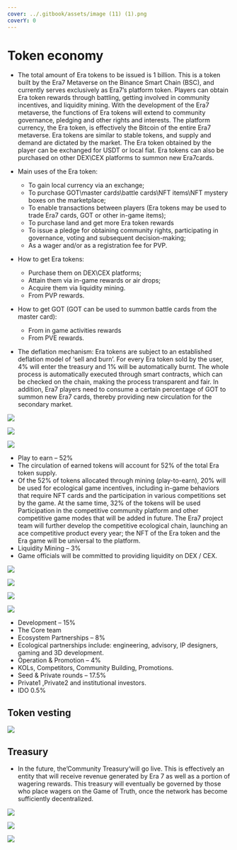 ```yaml
---
cover: ../.gitbook/assets/image (11) (1).png
coverY: 0
---
```


# Token economy

* The total amount of Era tokens to be issued is 1 billion. This is a token built by the Era7 Metaverse on the Binance Smart Chain (BSC), and currently serves exclusively as Era7’s platform token. Players can obtain Era token rewards through battling, getting involved in community incentives, and liquidity mining. With the development of the Era7 metaverse, the functions of Era tokens will extend to community governance, pledging and other rights and interests. The platform currency, the Era token, is effectively the Bitcoin of the entire Era7 metaverse. Era tokens are similar to stable tokens, and supply and demand are dictated by the market. The Era token obtained by the player can be exchanged for USDT or local fiat. Era tokens can also be purchased on other DEX\CEX platforms to summon new Era7cards.
* Main uses of the Era token:
  * To gain local currency via an exchange;&#x20;
  * To purchase GOT\master cards\battle cards\NFT items\NFT mystery boxes on the marketplace;
  * &#x20;To enable transactions between players (Era tokens may be used to trade Era7 cards, GOT or other in-game items);&#x20;
  * To purchase land and get more Era token rewards&#x20;
  * To issue a pledge for obtaining community rights, participating in governance, voting and subsequent decision-making;&#x20;
  * As a wager and/or as a registration fee for PVP.
*   How to get Era tokens:&#x20;

    * Purchase them on DEX\CEX platforms;
    * Attain them via in-game rewards or air drops;&#x20;
    * Acquire them via liquidity mining.&#x20;
    * From PVP rewards.


* How to get GOT (GOT can be used to summon battle cards from the master card):&#x20;
  * From in game activities rewards&#x20;
  * From PVE rewards.
* The deflation mechanism: Era tokens are subject to an established deflation model of ‘sell and burn’. For every Era token sold by the user, 4% will enter the treasury and 1% will be automatically burnt. The whole process is automatically executed through smart contracts, which can be checked on the chain, making the process transparent and fair. In addition, Era7 players need to consume a certain percentage of GOT to summon new Era7 cards, thereby providing new circulation for the secondary market.

![](<../.gitbook/assets/image (8).png>)

![](<../.gitbook/assets/image (4).png>)

![](<../.gitbook/assets/image (18).png>)

* Play to earn – 52%
* The circulation of earned tokens will account for 52% of the total Era token supply.
* Of the 52% of tokens allocated through mining (play-to-earn), 20% will be used for ecological game incentives, including in-game behaviors that require NFT cards and the participation in various competitions set by the game. At the same time, 32% of the tokens will be used Participation in the competitive community platform and other competitive game modes that will be added in future. The Era7 project team will further develop the competitive ecological chain, launching an ace competitive product every year; the NFT of the Era token and the Era game will be universal to the platform.&#x20;
* Liquidity Mining – 3%&#x20;
* Game officials will be committed to providing liquidity on DEX / CEX.

![](<../.gitbook/assets/image (19).png>)

![](<../.gitbook/assets/image (3).png>)

![](<../.gitbook/assets/image (10).png>)

![](<../.gitbook/assets/image (26).png>)

* Development –  15%&#x20;
* The Core team
* Ecosystem Partnerships – 8%&#x20;
* Ecological partnerships include: engineering, advisory, IP designers, gaming and 3D development.
* Operation & Promotion – 4%&#x20;
* KOLs, Competitors, Community Building, Promotions.
* Seed & Private rounds – 17.5%&#x20;
* Private1 ,Private2 and institutional investors.
* IDO 0.5%

## Token vesting

![](../.gitbook/assets/image1.jpg)

## Treasury

* In the future, the’Community Treasury‘will go live. This is effectively an entity that will receive revenue generated by Era 7 as well as a portion of wagering rewards. This treasury will eventually be governed by those who place wagers on the Game of Truth, once the network has become sufficiently decentralized.

![](<../.gitbook/assets/image (4) (1).png>)

![](<../.gitbook/assets/image (9).png>)

![](<../.gitbook/assets/image (20).png>)
